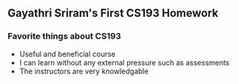 ## Gayathri Sriram's First CS193 Homework


### Favorite things about CS193

- Useful and beneficial course
- I can learn without any external pressure such as assessments
- The instructors are very knowledgable


